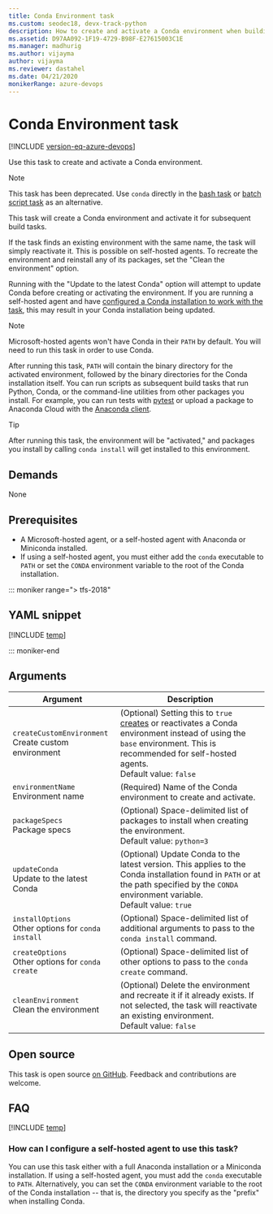 ```yaml
---
title: Conda Environment task
ms.custom: seodec18, devx-track-python
description: How to create and activate a Conda environment when building code in Azure Pipelines and TFS
ms.assetid: D97AA092-1F19-4729-B98F-E27615003C1E
ms.manager: madhurig
ms.author: vijayma
author: vijayma
ms.reviewer: dastahel
ms.date: 04/21/2020
monikerRange: azure-devops
---
```


# Conda Environment task

[!INCLUDE [version-eq-azure-devops](../../../includes/version-eq-azure-devops.md)]

Use this task to create and activate a Conda environment.

> [!NOTE]
> This task has been deprecated. Use `conda` directly in the [bash task](../utility/bash.md) or [batch script task](../utility/batch-script.md) as an alternative.

This task will create a Conda environment and activate it for subsequent build tasks.

If the task finds an existing environment with the same name, the task will simply reactivate it. This is possible on self-hosted agents. To recreate the environment and reinstall any of its packages, set the "Clean the environment" option.

Running with the "Update to the latest Conda" option will attempt to update Conda before creating or activating the environment.
If you are running a self-hosted agent and have [configured a Conda installation to work with the task](#agent-config), this may result in your Conda installation being updated.

> [!NOTE]
> Microsoft-hosted agents won't have Conda in their `PATH` by default. You will need to run this task in order to use Conda.

After running this task, `PATH` will contain the binary directory for the activated environment, followed by the binary directories for the Conda installation itself.
You can run scripts as subsequent build tasks that run Python, Conda, or the command-line utilities from other packages you install.
For example, you can run tests with [pytest](https://docs.pytest.org/en/latest/) or upload a package to Anaconda Cloud with the [Anaconda client](https://github.com/Anaconda-Platform/anaconda-client).

> [!TIP]
> After running this task, the environment will be "activated," and packages you install by calling `conda install` will get installed to this environment.

## Demands

None

## Prerequisites

* A Microsoft-hosted agent, or a self-hosted agent with Anaconda or Miniconda installed.
* If using a self-hosted agent, you must either add the `conda` executable to `PATH` or set the `CONDA` environment variable to the root of the Conda installation.

::: moniker range="> tfs-2018"

## YAML snippet

[!INCLUDE [temp](../includes/yaml/CondaEnvironmentV1.md)]

::: moniker-end

## Arguments

| Argument | Description |
|----------|-------------|
|`createCustomEnvironment`<br/>Create custom environment | (Optional) Setting this to `true` [creates](https://docs.conda.io/projects/conda/en/latest/commands/create.html) or reactivates a Conda environment instead of using the `base` environment. This is recommended for self-hosted agents. <br/>Default value: `false`|
|`environmentName`<br/>Environment name |(Required) Name of the Conda environment to create and activate. |
|`packageSpecs` <br/>Package specs | (Optional) Space-delimited list of packages to install when creating the environment. <br/>Default value: `python=3`|
|`updateConda` <br/>Update to the latest Conda | (Optional) Update Conda to the latest version. This applies to the Conda installation found in `PATH` or at the path specified by the `CONDA` environment variable. <br/>Default value: `true`|
|`installOptions` <br/>Other options for `conda install` | (Optional) Space-delimited list of additional arguments to pass to the `conda install` command. |
|`createOptions` <br/>Other options for `conda create` | (Optional) Space-delimited list of other options to pass to the `conda create` command. |
|`cleanEnvironment` <br/>Clean the environment | (Optional) Delete the environment and recreate it if it already exists. If not selected, the task will reactivate an existing environment. <br/>Default value: `false`|

## Open source

This task is open source [on GitHub](https://github.com/Microsoft/azure-pipelines-tasks). Feedback and contributions are welcome.

## FAQ
<!-- BEGINSECTION class="md-qanda" -->

[!INCLUDE [temp](../../includes/qa-agents.md)]

<a name="agent-config"></a>

### How can I configure a self-hosted agent to use this task?

You can use this task either with a full Anaconda installation or a Miniconda installation.
If using a self-hosted agent, you must add the `conda` executable to `PATH`.
Alternatively, you can set the `CONDA` environment variable to the root of the Conda installation -- that is, the directory you specify as the "prefix" when installing Conda.

<!-- ENDSECTION -->

